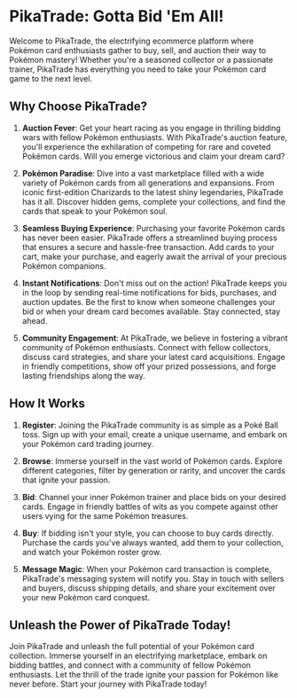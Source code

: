 # PikaTrade: Gotta Bid 'Em All!

Welcome to PikaTrade, the electrifying ecommerce platform where Pokémon card enthusiasts gather to buy, sell, and auction their way to Pokémon mastery! Whether you're a seasoned collector or a passionate trainer, PikaTrade has everything you need to take your Pokémon card game to the next level.

## Why Choose PikaTrade?

1. **Auction Fever**: Get your heart racing as you engage in thrilling bidding wars with fellow Pokémon enthusiasts. With PikaTrade's auction feature, you'll experience the exhilaration of competing for rare and coveted Pokémon cards. Will you emerge victorious and claim your dream card?

2. **Pokémon Paradise**: Dive into a vast marketplace filled with a wide variety of Pokémon cards from all generations and expansions. From iconic first-edition Charizards to the latest shiny legendaries, PikaTrade has it all. Discover hidden gems, complete your collections, and find the cards that speak to your Pokémon soul.

3. **Seamless Buying Experience**: Purchasing your favorite Pokémon cards has never been easier. PikaTrade offers a streamlined buying process that ensures a secure and hassle-free transaction. Add cards to your cart, make your purchase, and eagerly await the arrival of your precious Pokémon companions.

4. **Instant Notifications**: Don't miss out on the action! PikaTrade keeps you in the loop by sending real-time notifications for bids, purchases, and auction updates. Be the first to know when someone challenges your bid or when your dream card becomes available. Stay connected, stay ahead.

5. **Community Engagement**: At PikaTrade, we believe in fostering a vibrant community of Pokémon enthusiasts. Connect with fellow collectors, discuss card strategies, and share your latest card acquisitions. Engage in friendly competitions, show off your prized possessions, and forge lasting friendships along the way.

## How It Works

1. **Register**: Joining the PikaTrade community is as simple as a Poké Ball toss. Sign up with your email, create a unique username, and embark on your Pokémon card trading journey.

2. **Browse**: Immerse yourself in the vast world of Pokémon cards. Explore different categories, filter by generation or rarity, and uncover the cards that ignite your passion.

3. **Bid**: Channel your inner Pokémon trainer and place bids on your desired cards. Engage in friendly battles of wits as you compete against other users vying for the same Pokémon treasures.

4. **Buy**: If bidding isn't your style, you can choose to buy cards directly. Purchase the cards you've always wanted, add them to your collection, and watch your Pokémon roster grow.

5. **Message Magic**: When your Pokémon card transaction is complete, PikaTrade's messaging system will notify you. Stay in touch with sellers and buyers, discuss shipping details, and share your excitement over your new Pokémon card conquest.

## Unleash the Power of PikaTrade Today!

Join PikaTrade and unleash the full potential of your Pokémon card collection. Immerse yourself in an electrifying marketplace, embark on bidding battles, and connect with a community of fellow Pokémon enthusiasts. Let the thrill of the trade ignite your passion for Pokémon like never before. Start your journey with PikaTrade today!
 
